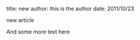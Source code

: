 title: new
author: this is the author
date: 2011/10/23

new article

<!-- ~ -->

And some more text here